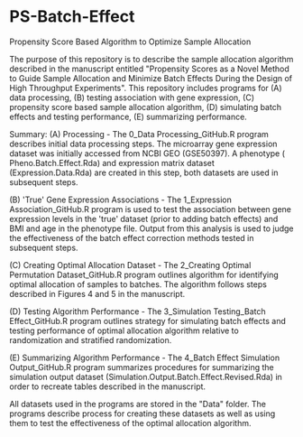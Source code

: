 # PS-Batch-Effect
 
Propensity Score Based Algorithm to Optimize Sample Allocation 

The purpose of this repository is to describe the sample allocation algorithm described in the manuscript entitled "Propensity Scores as a Novel Method to Guide Sample Allocation and Minimize Batch Effects During the Design of High Throughput Experiments". This repository includes programs for (A) data processing, (B) testing association with gene expression, (C) propensity score based sample allocation algorithm, (D) simulating batch effects and testing performance, (E) summarizing performance.

Summary:
(A) Processing - The 0_Data Processing_GitHub.R program describes initial data processing steps. The microarray gene expression dataset was initially accessed from NCBI GEO (GSE50397). A phenotype ( Pheno.Batch.Effect.Rda) and expression matrix dataset (Expression.Data.Rda) are created in this step, both datasets are used in subsequent steps. 

(B) 'True' Gene Expression Associations - The 1_Expression Association_GitHub.R program is used to test the association between gene expression levels in the 'true' dataset (prior to adding batch effects) and BMI and age in the phenotype file. Output from this analysis is used to judge the effectiveness of the batch effect correction methods tested in subsequent steps. 

(C) Creating Optimal Allocation Dataset - The 2_Creating Optimal Permutation Dataset_GitHub.R program outlines algorithm for identifying optimal allocation of samples to batches. The algorithm follows steps described in Figures 4 and 5 in the manuscript.

(D) Testing Algorithm Performance - The 3_Simulation Testing_Batch Effect_GitHub.R program outlines strategy for simulating batch effects and testing performance of optimal allocation algorithm relative to randomization and stratified randomization.

(E) Summarizing Algorithm Performance - The 4_Batch Effect Simulation Output_GitHub.R program summarizes procedures for summarizing the simulation output dataset (Simulation.Output.Batch.Effect.Revised.Rda) in order to recreate tables described in the manuscript.

All datasets used in the programs are stored in the "Data" folder. The programs describe process for creating these datasets as well as using them to test the effectiveness of the optimal allocation algorithm.
